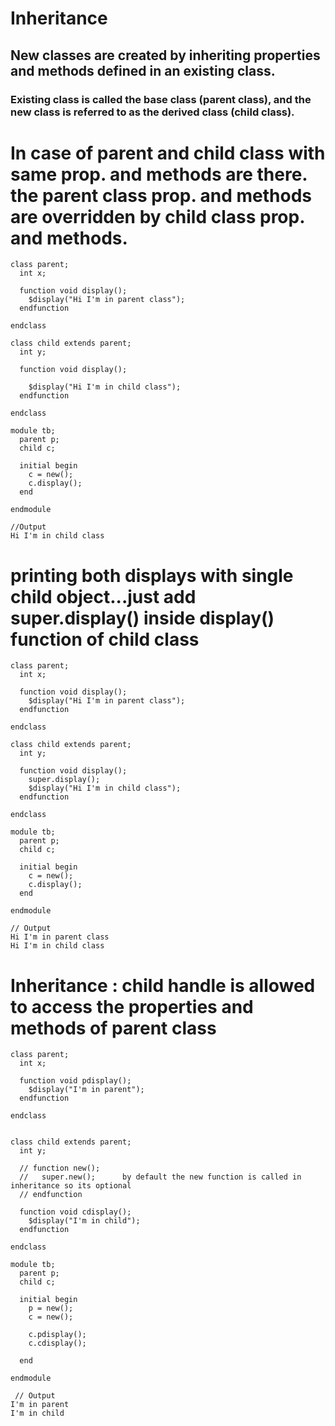 # Inheritance
## New classes are created by inheriting properties and methods defined in an existing class.
### Existing class is called the base class (parent class), and the new class is referred to as the derived class (child class).
# In case of parent and child class with same prop. and methods are there. the parent class prop. and methods are overridden by child class prop. and methods.
```
class parent;
  int x;
  
  function void display();
    $display("Hi I'm in parent class");
  endfunction
  
endclass

class child extends parent;
  int y;
  
  function void display();
    
    $display("Hi I'm in child class");
  endfunction
  
endclass

module tb;
  parent p;
  child c;
  
  initial begin
    c = new();
    c.display();
  end
  
endmodule
```
```
//Output
Hi I'm in child class
```
# printing both displays with single child object...just add super.display() inside display() function of child class
```
class parent;
  int x;
  
  function void display();
    $display("Hi I'm in parent class");
  endfunction
  
endclass

class child extends parent;
  int y;
  
  function void display();
    super.display();
    $display("Hi I'm in child class");
  endfunction
  
endclass

module tb;
  parent p;
  child c;
  
  initial begin
    c = new();
    c.display();
  end
  
endmodule
```
```
// Output
Hi I'm in parent class
Hi I'm in child class
```
# Inheritance : child handle is allowed to access the properties and methods of parent class
```
class parent;
  int x;
  
  function void pdisplay();
    $display("I'm in parent");
  endfunction
  
endclass


class child extends parent;
  int y;
  
  // function new();
  //   super.new();      by default the new function is called in inheritance so its optional
  // endfunction
  
  function void cdisplay();
    $display("I'm in child");
  endfunction
  
endclass

module tb;
  parent p;
  child c;
  
  initial begin
    p = new();
    c = new();
    
    c.pdisplay();
    c.cdisplay();
    
  end
  
endmodule
```
```   
 // Output
I'm in parent
I'm in child
```

